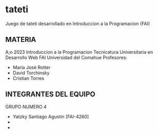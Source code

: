 # tateti

Juego de tateti desarrollado en Introduccion a la Programacion (FAI)

## MATERIA

A;o 2023
Introduccion a la Programacion
Tecnicatura Universitaria en Desarrollo Web
FAI
Universidad del Comahue
Profesores:
- María José Rotter
- David Torchinsky
- Cristian Torres

## INTEGRANTES DEL EQUIPO

GRUPO NUMERO 4
- Yatzky Santiago Agustin [FAI-4260]
- 
- 